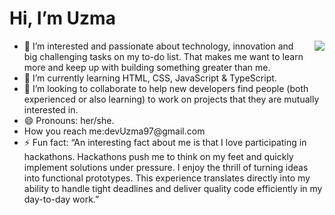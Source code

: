  <body background-color="purple">
 <h1>Hi, I’m Uzma </h1>
<img src="https://i.pinimg.com/736x/c9/dd/ab/c9ddababf2bc1ef62a0ccad6836712c8.jpg"  style="float: right; margin-left: 10px;"> 
    <ul>
        <li>👀 I’m interested and passionate about technology, innovation and big challenging tasks on my to-do list.
  That makes me want to learn more and keep up with building something greater than me.</li>
        <li>🌱 I’m currently learning HTML, CSS, JavaScript & TypeScript.</li>
        <li>💞️ I’m looking to collaborate to help new developers find people (both experienced or also learning) 
 to work on projects that they are mutually interested in.</li>
        <li>😄 Pronouns: her/she.</li>
        <li>How you reach me:devUzma97@gmail.com</li>
        <li>⚡ Fun fact: “An interesting fact about me is that I love participating in hackathons. 
 Hackathons push me to think on my feet and quickly implement solutions under pressure. 
 I enjoy the thrill of turning ideas into functional prototypes. This experience translates directly into 
  my ability to handle tight deadlines and deliver quality code efficiently in my day-to-day work.”</li>
    </ul>
</body>
<!---
UzmaTahir97/UzmaTahir97 is a ✨ special ✨ repository because its `README.md` (this file) appears on your GitHub profile.
You can click the Preview link to take a look at your changes.
--->
